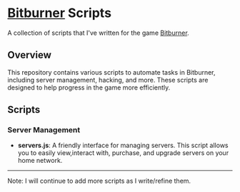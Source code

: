 # [Bitburner](https://bitburner-official.github.io/) Scripts

A collection of scripts that I've written for the game [Bitburner](https://bitburner-official.github.io/).

## Overview

This repository contains various scripts to automate tasks in Bitburner, including server management, hacking, and more.
These scripts are designed to help progress in the game more efficiently.

## Scripts

### Server Management

- **servers.js**: A friendly interface for managing servers. This script allows you to easily view,interact with, purchase,
  and upgrade servers on your home network.

---

Note: I will continue to add more scripts as I write/refine them.
